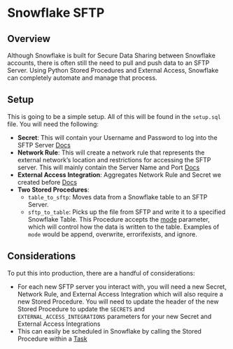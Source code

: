 # Snowflake SFTP

## Overview

Although Snowflake is built for Secure Data Sharing between Snowflake accounts, there is often still the need to pull and push data to an SFTP Server. Using Python Stored Procedures and External Access, Snowflake can completely automate and manage that process.

## Setup

This is going to be a simple setup. All of this will be found in the `setup.sql` file. You will need the following:
* **Secret**: This will contain your Username and Password to log into the SFTP Server [Docs](https://docs.snowflake.com/sql-reference/sql/create-secret)
* **Network Rule**: This will create a network rule that represents the external network’s location and restrictions for accessing the SFTP server. This will mainly contain the Server Name and Port [Docs](https://docs.snowflake.com/sql-reference/sql/create-network-rule)
* **External Access Integration**: Aggregates Network Rule and Secret we created before [Docs](https://docs.snowflake.com/sql-reference/sql/create-external-access-integration)
* **Two Stored Procedures**:
    * `table_to_sftp`: Moves data from a Snowflake table to an SFTP Server.
    * `sftp_to_table`: Picks up the file from SFTP and write it to a specified Snowflake Table. This Procedure accepts the [mode](https://docs.snowflake.com/developer-guide/snowpark/reference/python/latest/api/snowflake.snowpark.DataFrameWriter.mode#snowflake.snowpark.DataFrameWriter.mode) parameter, which will control how the data is written to the table. Examples of `mode` would be append, overwrite, errorifexists, and ignore.

## Considerations

To put this into production, there are a handful of considerations:
* For each new SFTP server you interact with, you will need a new Secret, Network Rule, and External Access Integration which will also require a new Stored Procedure. You will need to update the header of the new Stored Procedure to update the `SECRETS` and `EXTERNAL_ACCESS_INTEGRATIONS` parameters for your new Secret and External Access Integrations
* This can easily be scheduled in Snowflake by calling the Stored Procedure within a [Task](https://docs.snowflake.com/en/user-guide/tasks-intro)